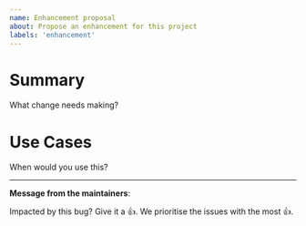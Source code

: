 ```yaml
---
name: Enhancement proposal
about: Propose an enhancement for this project
labels: 'enhancement'
---
```

# Summary

What change needs making?

# Use Cases

When would you use this?

---
<!-- Issue Author: Don't delete this message to encourage other users to support your issue! -->
**Message from the maintainers**:

Impacted by this bug? Give it a 👍. We prioritise the issues with the most 👍.
